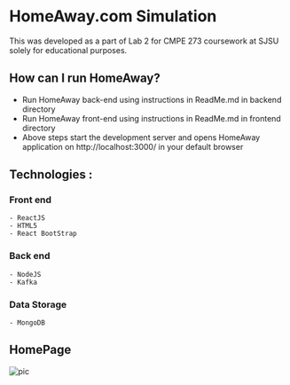 # HomeAway.com Simulation
This was developed as a part of Lab 2 for CMPE 273 coursework at SJSU solely for educational purposes.

## How can I run HomeAway?
  - Run HomeAway back-end using instructions in ReadMe.md in backend directory
  - Run HomeAway front-end using instructions in ReadMe.md in frontend directory
  - Above steps start the development server and opens HomeAway application on http://localhost:3000/ in your default browser
    
## Technologies : 

  ### Front end 
    - ReactJS
    - HTML5
    - React BootStrap

  ### Back end 
    - NodeJS
    - Kafka

  ### Data Storage
    - MongoDB
    
## HomePage
   
![pic](https://user-images.githubusercontent.com/25673997/50368694-7e81ea80-0540-11e9-9869-cb1163d9d4fe.jpg)
